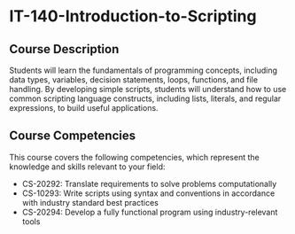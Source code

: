 # IT-140-Introduction-to-Scripting
## Course Description
Students will learn the fundamentals of programming concepts, including data types, variables, 
decision statements, loops, functions, and file handling. By developing simple scripts, students 
will understand how to use common scripting language constructs, including lists, literals, and 
regular expressions, to build useful applications.
## Course Competencies
This course covers the following competencies, which represent the knowledge and skills 
relevant to your field:
- CS-20292: Translate requirements to solve problems computationally
- CS-10293: Write scripts using syntax and conventions in accordance with industry 
standard best practices
- CS-20294: Develop a fully functional program using industry-relevant tools
